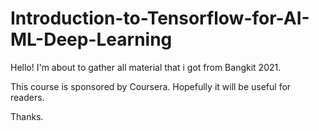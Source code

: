 # Introduction-to-Tensorflow-for-AI-ML-Deep-Learning

Hello!
I'm about to gather all material that i got from Bangkit 2021.

This course is sponsored by Coursera.  Hopefully it will be useful for readers.  

Thanks.
